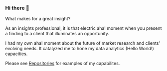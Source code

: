 ### Hi there 👋

What makes for a great insight?

As an insights professional, it is that electric aha! moment when you present a finding to a client that illuminates an opportunity.  

I had my own aha! moment about the future of market research and clients’ evolving needs. It catalyzed me to hone my data analytics (Hello World!) capacities.  

Please see [Repositories](https://github.com/McGlash?tab=repositories) for examples of my capabilites. 

<!--
**McGlash/McGlash** is a ✨ _special_ ✨ repository because its `README.md` (this file) appears on your GitHub profile.




